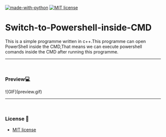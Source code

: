 [![made-with-python](https://img.shields.io/badge/Made%20with-Python-1f425f.svg)](https://www.python.org/) [![MIT license](https://img.shields.io/badge/License-MIT-blue.svg)](https://lbesson.mit-license.org/)<br>

# Switch-to-Powershell-inside-CMD
This is a simple programme written in c++.This programme can open PowerShell inside the CMD,That means we can execute powershell comands inside the CMD after running this programme.

<hr><br>

<h3>Preview💻</h3>
![GIF](preview.gif)

<hr><br>
<h3>License 📜</h3>
<ul>
  <li><a href="https://opensource.org/licenses/mit-license.php">MIT license</a></li>
</ul>
